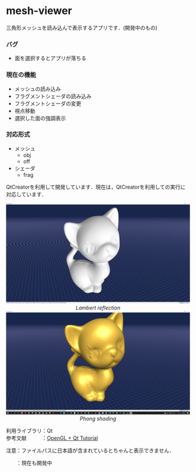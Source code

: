 # mesh-viewer
三角形メッシュを読み込んで表示するアプリです．(開発中のもの)

### バグ
- 面を選択するとアプリが落ちる

### 現在の機能
- メッシュの読み込み
- フラグメントシェーダの読み込み
- フラグメントシェーダの変更
- 視点移動
- 選択した面の強調表示

### 対応形式
- メッシュ
  - obj
  - off
- シェーダ
  - frag 

QtCreatorを利用して開発しています．現在は，QtCreatorを利用しての実行に対応しています．  

<p align="center">
  <img src="image/LambertNew.PNG" width="800">
  <br>
  <em>Lambert reflection</em>
  <br>
  <img src="image/PhongNew.PNG" width="800">
  <br>
  <em>Phong shading</em>
</p>

利用ライブラリ：Qt  
参考文献　　　：[OpenGL + Qt Tutorial](https://github.com/ghorwin/OpenGLWithQt-Tutorial)

<p>注意：ファイルパスに日本語が含まれているとちゃんと表示できません．</p>
　　：現在も開発中

